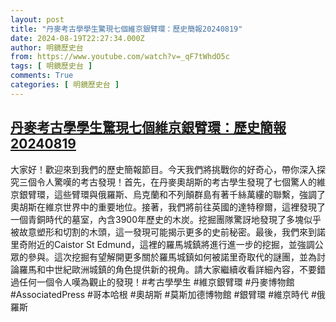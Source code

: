 ```yaml
---
layout: post
title: "丹麥考古學學生驚現七個維京銀臂環：歷史簡報20240819"
date: 2024-08-19T22:27:34.000Z
author: 明鏡歷史台
from: https://www.youtube.com/watch?v=_qF7tWhdO5c
tags: [ 明鏡歷史台 ]
comments: True
categories: [ 明鏡歷史台 ]
---
```

<!--1724106454000-->
[丹麥考古學學生驚現七個維京銀臂環：歷史簡報20240819](https://www.youtube.com/watch?v=_qF7tWhdO5c)
------

<div>
大家好！歡迎來到我們的歷史簡報節目。今天我們將挑戰你的好奇心，帶你深入探究三個令人驚嘆的考古發現！首先，在丹麥奧胡斯的考古學生發現了七個驚人的維京銀臂環，這些臂環與俄羅斯、烏克蘭和不列顛群島有著千絲萬縷的聯繫，強調了奧胡斯在維京世界中的重要地位。接著，我們將前往英國的達特穆爾，這裡發現了一個青銅時代的墓室，內含3900年歷史的木炭。挖掘團隊驚訝地發現了多塊似乎被故意塑形和切割的木頭，這一發現可能揭示更多的史前秘密。最後，我們來到諾里奇附近的Caistor St Edmund，這裡的羅馬城鎮將進行進一步的挖掘，並強調公眾的參與。這次挖掘有望解開更多關於羅馬城鎮如何被諾里奇取代的謎團，並為討論羅馬和中世紀歐洲城鎮的角色提供新的視角。請大家繼續收看詳細內容，不要錯過任何一個令人嘆為觀止的發現！#考古學學生 #維京銀臂環 #丹麥博物館 #AssociatedPress #哥本哈根 #奧胡斯 #莫斯加德博物館 #銀臂環 #維京時代 #俄羅斯
</div>
